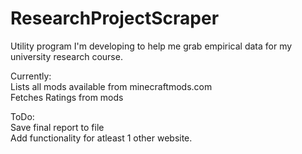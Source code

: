 # ResearchProjectScraper

Utility program I'm developing to help me grab empirical data for my university research course. 

Currently:  
Lists all mods available from minecraftmods.com  
Fetches Ratings from mods  

ToDo:  
Save final report to file  
Add functionality for atleast 1 other website.  
